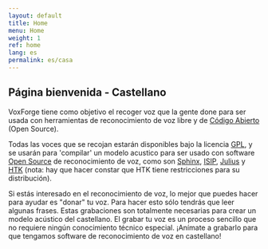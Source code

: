 ```yaml
---
layout: default
title: Home
menu: Home
weight: 1
ref: home
lang: es
permalink: es/casa
---
```


## Página bienvenida - Castellano

VoxForge tiene como objetivo el recoger voz que la gente done para ser usada con herramientas de reconocimiento de voz libre y de [Código Abierto](/faq/what-is-open-source-software) (Open Source). 

Todas las voces que se recojan estarán disponibles bajo la licencia [GPL](/faq/what-is-gpl), y se usarán para 'compilar' un modelo acustico para ser usado con software [Open Source](/faq/what-is-open-source-software) de reconocimiento de voz, como son [Sphinx](http://cmusphinx.sourceforge.net/html/cmusphinx.php), [ISIP](http://www.ece.msstate.edu/research/isip/projects/speech/index.html), [Julius](http://julius.sourceforge.jp/en_index.php?q=en/index.html) y [HTK](http://htk.eng.cam.ac.uk/) (nota: hay que hacer constar que HTK tiene restricciones para su distribución).

Si estás interesado en el reconocimiento de voz, lo mejor que puedes hacer para ayudar es "donar" tu voz. Para hacer esto sólo tendrás que leer algunas frases. Estas grabaciones son totalmente necesarias para crear un modelo acústico del castellano. El grabar tu voz es un proceso sencillo que no requiere ningún conocimiento técnico especial. ¡Anímate a grabarlo para que tengamos software de reconocimiento de voz en castellano!
